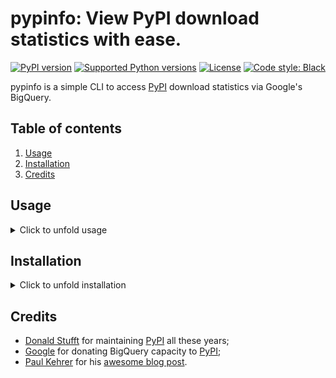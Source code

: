 # pypinfo: View PyPI download statistics with ease.

[![PyPI version](https://img.shields.io/pypi/v/pypinfo.svg?style=flat-square)](https://pypi.org/project/pypinfo)
[![Supported Python versions](https://img.shields.io/pypi/pyversions/pypinfo.svg?style=flat-square)](https://pypi.org/project/pypinfo)
[![License](https://img.shields.io/badge/license-MIT-blue.svg?style=flat-square)](https://en.wikipedia.org/wiki/MIT_License)
[![Code style: Black](https://img.shields.io/badge/code%20style-black-000000.svg?style=flat-square)](https://github.com/psf/black)

pypinfo is a simple CLI to access [PyPI](https://pypi.org/) download statistics via Google's BigQuery.

## Table of contents

1. [Usage](#usage)
2. [Installation](#installation)
3. [Credits](#credits)

## Usage

<details>
  <summary>
  Click to unfold usage
  </summary>

```console
$ pypinfo
Usage: pypinfo [OPTIONS] [PROJECT] [FIELDS]... COMMAND [ARGS]...
        
    Valid fields are:

    project | version | file | pyversion | percent3 | percent2 | impl | impl-version |
  
    openssl | date | month | year | country | installer | installer-version |
  
    setuptools-version | system | system-release | distro | distro-version | cpu |

    libc | libc-version
    
Options:
    -a, --auth TEXT         Path to Google credentials JSON file.
    --run / --test          --test simply prints the query.
    -j, --json              Print data as JSON, with keys `rows` and `query`.
    -i, --indent INTEGER    JSON indentation level.
    -t, --timeout INTEGER   Milliseconds. Default: 120000 (2 minutes)
    -l, --limit TEXT        Maximum number of query results. Default: 10
    -d, --days TEXT         Number of days in the past to include. Default: 30
    -sd, --start-date TEXT  Must be negative or YYYY-MM[-DD]. Default: -31
    -ed, --end-date TEXT    Must be negative or YYYY-MM[-DD]. Default: -1
    -m, --month TEXT        Shortcut for -sd & -ed for a single YYYY-MM month.
    -w, --where TEXT        WHERE conditional. Default: file.project = "project"
    -o, --order TEXT        Field to order by. Default: download_count
    --all                   Show downloads by all installers, not only pip.
    -pc, --percent          Print percentages.
    -md, --markdown         Output as Markdown.
    -v, --verbose           Print debug messages to stderr.
    --version               Show the version and exit.
    -h, --help              Show this message and exit.
```

pypinfo accepts 0 or more options, followed by exactly 1 project, followed by
0 or more fields. By default only the last 30 days are queried. Let's take a
look at some examples!

_Tip_: If queries are resulting in NoneType errors, increase timeout.

### Downloads for a project

```console
$ pypinfo requests
Served from cache: False
Data processed: 2.83 GiB
Data billed: 2.83 GiB
Estimated cost: $0.02

| download_count |
| -------------- |
|    116,353,535 |
```

### All downloads

```console
$ pypinfo ""
Served from cache: False
Data processed: 116.15 GiB
Data billed: 116.15 GiB
Estimated cost: $0.57

| download_count |
| -------------- |
|  8,642,447,168 |
```

### Downloads for a project by Python version

```console
$ pypinfo django pyversion
Served from cache: False
Data processed: 967.33 MiB
Data billed: 968.00 MiB
Estimated cost: $0.01

| python_version | download_count |
| -------------- | -------------- |
| 3.8            |      1,735,967 |
| 3.6            |      1,654,871 |
| 3.7            |      1,326,423 |
| 2.7            |        876,621 |
| 3.9            |        524,570 |
| 3.5            |        258,609 |
| 3.4            |         12,769 |
| 3.10           |          3,050 |
| 3.3            |            225 |
| 2.6            |            158 |
| Total          |      6,393,263 |
```

### All downloads by country code

```console
$ pypinfo "" country
Served from cache: False
Data processed: 150.40 GiB
Data billed: 150.40 GiB
Estimated cost: $0.74

| country | download_count |
| ------- | -------------- |
| US      |  6,614,473,568 |
| IE      |    336,037,059 |
| IN      |    192,914,402 |
| DE      |    186,968,946 |
| NL      |    182,691,755 |
| None    |    141,753,357 |
| BE      |    111,234,463 |
| GB      |    109,539,219 |
| SG      |    106,375,274 |
| FR      |     86,036,896 |
| Total   |  8,068,024,939 |
```

### Downloads for a project by system and distribution

```console
$ pypinfo cryptography system distro
Served from cache: False
Data processed: 2.52 GiB
Data billed: 2.52 GiB
Estimated cost: $0.02

| system_name | distro_name                     | download_count |
| ----------- | ------------------------------- | -------------- |
| Linux       | Ubuntu                          |     19,524,538 |
| Linux       | Debian GNU/Linux                |     11,662,104 |
| Linux       | Alpine Linux                    |      3,105,553 |
| Linux       | Amazon Linux AMI                |      2,427,975 |
| Linux       | Amazon Linux                    |      2,374,869 |
| Linux       | CentOS Linux                    |      1,955,181 |
| Windows     | None                            |      1,522,069 |
| Linux       | CentOS                          |        568,370 |
| Darwin      | macOS                           |        489,859 |
| Linux       | Red Hat Enterprise Linux Server |        296,858 |
| Total       |                                 |     43,927,376 |
```

### Most popular projects in the past year

```console
$ pypinfo --days 365 "" project
Served from cache: False
Data processed: 1.69 TiB
Data billed: 1.69 TiB
Estimated cost: $8.45

| project         | download_count |
| --------------- | -------------- |
| urllib3         |  1,382,528,406 |
| six             |  1,172,798,441 |
| botocore        |  1,053,169,690 |
| requests        |    995,387,353 |
| setuptools      |    992,794,567 |
| certifi         |    948,518,394 |
| python-dateutil |    934,709,454 |
| idna            |    929,781,443 |
| s3transfer      |    877,565,186 |
| chardet         |    854,744,674 |
| Total           | 10,141,997,608 |
```

### Downloads between two YYYY-MM-DD dates


```console
$ pypinfo --start-date 2018-04-01 --end-date 2018-04-30 setuptools
Served from cache: False
Data processed: 571.37 MiB
Data billed: 572.00 MiB
Estimated cost: $0.01

| download_count |
| -------------- |
|      8,972,826 |
```

### Downloads between two YYYY-MM dates

- A yyyy-mm ``--start-date`` defaults to the first day of the month
- A yyyy-mm ``--end-date`` defaults to the last day of the month

```console
$ pypinfo --start-date 2018-04 --end-date 2018-04 setuptools
Served from cache: False
Data processed: 571.37 MiB
Data billed: 572.00 MiB
Estimated cost: $0.01

| download_count |
| -------------- |
|      8,972,826 |
```

### Downloads for a single YYYY-MM month

```console
$ pypinfo --month 2018-04 setuptools
Served from cache: False
Data processed: 571.37 MiB
Data billed: 572.00 MiB
Estimated cost: $0.01

| download_count |
| -------------- |
|      8,972,826 |
```

### Percentage of Python 3 downloads of the top 100 projects in the past year

Let's use ``--test`` to only see the query instead of sending it.

```console
$ pypinfo --test --days 365 --limit 100 "" project percent3
SELECT
    file.project as project,
    ROUND(100 * SUM(CASE WHEN REGEXP_EXTRACT(details.python, r"^([^\.]+)") = "3" THEN 1 ELSE 0 END) / COUNT(*), 1) as percent_3,
    COUNT(*) as download_count,
FROM `bigquery-public-data.pypi.file_downloads`
WHERE timestamp BETWEEN TIMESTAMP_ADD(CURRENT_TIMESTAMP(), INTERVAL -366 DAY) AND TIMESTAMP_ADD(CURRENT_TIMESTAMP(), INTERVAL -1 DAY)
    AND details.installer.name = "pip"
GROUP BY
    project
ORDER BY
    download_count DESC
LIMIT 100
```

### Downloads for a given version

pypinfo supports [PEP 440 version matching](https://peps.python.org/pep-0440/#version-matching).

We can use it to query stats on a given major version.

```console
$ pypinfo -pc 'pip==21.*' pyversion version
Served from cache: False
Data processed: 34.45 MiB
Data billed: 35.00 MiB
Estimated cost: $0.01

| python_version | version | percent | download_count |
| -------------- | ------- | ------- | -------------- |
| 3.6            | 21.3.1  |  78.74% |         10,430 |
| 3.8            | 21.3.1  |   7.81% |          1,034 |
| 3.7            | 21.2.1  |   3.59% |            476 |
| 3.7            | 21.3.1  |   2.60% |            345 |
| 3.7            | 21.0.1  |   2.25% |            298 |
| 3.8            | 21.0.1  |   1.58% |            209 |
| 3.8            | 21.2.1  |   1.42% |            188 |
| 3.7            | 21.1.2  |   0.81% |            107 |
| 3.9            | 21.3.1  |   0.69% |             92 |
| 3.8            | 21.1.1  |   0.51% |             67 |
| Total          |         |         |         13,246 |
```

We can also use it to query stats on an exact version:

```console
$ pypinfo -pc 'numpy==1.23rc3' pyversion version
Served from cache: False
Data processed: 34.01 MiB
Data billed: 35.00 MiB
Estimated cost: $0.01

| python_version | version   | percent | download_count |
| -------------- | --------- | ------- | -------------- |
| 3.9            | 1.23.0rc3 |  63.33% |             38 |
| 3.8            | 1.23.0rc3 |  28.33% |             17 |
| 3.10           | 1.23.0rc3 |   8.33% |              5 |
| Total          |           |         |             60 |
```

</details>

## Installation

<details>
  <summary>
  Click to unfold installation
  </summary>

pypinfo is distributed on **PyPI** as a universal wheel and is available on Linux/macOS and Windows and supports Python 3.7+.

This is relatively painless, I swear.

### Create project

1. Go to https://bigquery.cloud.google.com.
2. Sign up if you haven't already. The first TB of queried data each month is free. Each additional TB is $5.

3. Sign in on your account if you are not already;

4. Go to https://console.developers.google.com/cloud-resource-manager and click CREATE PROJECT if you don't already have one:

![create](https://user-images.githubusercontent.com/1324225/47172949-6f4ea880-d315-11e8-8587-8b8117efeae9.png "CREATE PROJECT")

5. This takes you to [https://console.developers.google.com/projectcreate](https://console.developers.google.com/projectcreate). Fill out the form and click CREATE. Any name is fine, but I recommend you choose something to do with PyPI like pypinfo. This way you know what the project is designated for:

![click](https://user-images.githubusercontent.com/1324225/47173020-986f3900-d315-11e8-90ab-4b2ecd85b88e.png) 

6. A while after creation, at the left-top corner, select the project name of your choice on dropdown component AND at the left-top corner "Navigation Menu", select option "Cloud Overview > Dashboard":

![show](https://user-images.githubusercontent.com/1324225/47173170-0b78af80-d316-11e8-879e-01f34e139b80.png)

### Enable BigQuery API

7. Click on top-left button "Navigation Menu" and click on option "API and services > Library":

![api_library](https://user-images.githubusercontent.com/13961685/224557997-6842161c-6589-4c2a-8974-6bb3c8dc0b0b.png)

8. Perform a search with keywords "big query api" on available text field: 

![big_query_api_search](https://user-images.githubusercontent.com/13961685/224558113-4f3a3006-3216-41e9-9554-3ce60da60fd1.png)

9. Enable Big Query API by button "Enable" press: 

![big_query_api](https://user-images.githubusercontent.com/13961685/224558381-4af65bf6-348b-4e48-bd14-d667c4a6e1c7.png)

10. After enabling, click CREATE CREDENTIALS:

![credentials](https://user-images.githubusercontent.com/1324225/47173432-bc7f4a00-d316-11e8-8152-6a0e6cfab70f.png)

**Note**: You will be requested to go back to Big Query panel. In this case, click on top-left button "Navigation Menu", option "API and services > Enabled APIs and services" and on consequent page, on item "Big Query API": 

![enabled_credentials](https://user-images.githubusercontent.com/13961685/224572489-402be9b3-a441-45f0-a469-df3a292b2d80.png)

11. On the page after clicking the "CREATE CREDENTIALS" button, choose "BigQuery API", "Application Data" and "No, I'm not using them":

![credentials_page_1](https://user-images.githubusercontent.com/13961685/224556508-e57d9ea0-564c-45db-b553-a53f60c307af.png)

12. Fill account details and press button "Create and Continue":

![credentials_page_2](https://user-images.githubusercontent.com/13961685/224557099-e0e4785d-5af8-41d8-b179-5df7c49fca79.png)

13. Select role "BigQuery User" (option path "BigQuery > Big Query User"), press button "Done":

![credentials_page_3](https://user-images.githubusercontent.com/13961685/224557170-73532a10-ad64-4e74-9018-8c5f8ad205d7.png)

14. On Big Query API panel (See **Note** on item *10*), click on tab "CREDENTIALS". On section "Service accounts", click on created credentials on items 11, 12 and 13.

![create_service_credential_key](https://user-images.githubusercontent.com/13961685/224572983-d005fef7-9490-429a-bd6b-58616dd6cc86.png)

15. On page from credential click, click on tab "KEYS". On dropdown menu "ADD KEY", click on option "Create new key":

![create_credential_key](https://user-images.githubusercontent.com/13961685/224573182-5d812f47-c1c5-4aaa-a774-6ae00ce8250d.png)

16. On appearing box, click on option "JSON" and press button "CREATE": This will start the download of credentials on a JSON file with name pattern `{name}-{credentials_hash}.json`:

![create_private_key](https://user-images.githubusercontent.com/13961685/224573235-70f35826-73bb-4dad-bcbf-e6267d105121.png)

### Installation and authentication

17. Run `python -m pip install pypinfo` in the terminal.
18. `pypinfo --auth path/to/your_credentials.json`, or set an environment variable `GOOGLE_APPLICATION_CREDENTIALS` that points to the file.

</details>


## Credits

- [Donald Stufft](https://github.com/dstufft) for maintaining [PyPI](https://pypi.org) all these years;
- [Google](https://github.com/google) for donating BigQuery capacity to [PyPI](https://pypi.org);
- [Paul Kehrer](https://github.com/reaperhulk) for his [awesome blog post](https://langui.sh/2016/12/09/data-driven-decisions).
